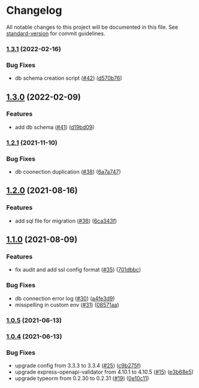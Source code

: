 # Changelog

All notable changes to this project will be documented in this file. See [standard-version](https://github.com/conventional-changelog/standard-version) for commit guidelines.

### [1.3.1](https://github.com/MapColonies/discrete-agent-db/compare/v1.3.0...v1.3.1) (2022-02-16)


### Bug Fixes

* db schema creation script ([#42](https://github.com/MapColonies/discrete-agent-db/issues/42)) ([d570b76](https://github.com/MapColonies/discrete-agent-db/commit/d570b76bd2ed367397ee669b1d714f042b72fbc9))

## [1.3.0](https://github.com/MapColonies/discrete-agent-db/compare/v1.2.1...v1.3.0) (2022-02-09)


### Features

* add db schema ([#41](https://github.com/MapColonies/discrete-agent-db/issues/41)) ([d19bd09](https://github.com/MapColonies/discrete-agent-db/commit/d19bd09fea5c0d15a2ff03ad8da41644760c6425))

### [1.2.1](https://github.com/MapColonies/discrete-agent-db/compare/v1.2.0...v1.2.1) (2021-11-10)


### Bug Fixes

* db coonection duplication ([#38](https://github.com/MapColonies/discrete-agent-db/issues/38)) ([6a7a747](https://github.com/MapColonies/discrete-agent-db/commit/6a7a74758b121faf96443cbd1c8ed1d63c2a3418))

## [1.2.0](https://github.com/MapColonies/discrete-agent-db/compare/v1.1.0...v1.2.0) (2021-08-16)


### Features

* add sql file for migration ([#36](https://github.com/MapColonies/discrete-agent-db/issues/36)) ([6ca343f](https://github.com/MapColonies/discrete-agent-db/commit/6ca343fa8bb7583c2b4414637910529bda5c2cdd))

## [1.1.0](https://github.com/MapColonies/discrete-agent-db/compare/v1.0.5...v1.1.0) (2021-08-09)


### Features

* fix audit and add ssl config format ([#35](https://github.com/MapColonies/discrete-agent-db/issues/35)) ([701dbbc](https://github.com/MapColonies/discrete-agent-db/commit/701dbbc51b0303c5b6600ce83c43958052f7c41e))


### Bug Fixes

* db connection error log ([#30](https://github.com/MapColonies/discrete-agent-db/issues/30)) ([a4fe3d9](https://github.com/MapColonies/discrete-agent-db/commit/a4fe3d97281af6f0e034951eed696b4feb5c6a6d))
* misspelling in custom env ([#31](https://github.com/MapColonies/discrete-agent-db/issues/31)) ([08571aa](https://github.com/MapColonies/discrete-agent-db/commit/08571aaad04ea045d17d90a65e9bd21fcc543d66))

### [1.0.5](https://github.com/MapColonies/discrete-agent-db/compare/v1.0.4...v1.0.5) (2021-06-13)

### [1.0.4](https://github.com/MapColonies/discrete-agent-db/compare/v1.0.3...v1.0.4) (2021-06-13)


### Bug Fixes

* upgrade config from 3.3.3 to 3.3.4 ([#25](https://github.com/MapColonies/discrete-agent-db/issues/25)) ([c9b275f](https://github.com/MapColonies/discrete-agent-db/commit/c9b275fee9c4a32e93f29c3f3dfc47f698b03e5e))
* upgrade express-openapi-validator from 4.10.1 to 4.10.5 ([#15](https://github.com/MapColonies/discrete-agent-db/issues/15)) ([e3b68e5](https://github.com/MapColonies/discrete-agent-db/commit/e3b68e5f1955c5f62c1b0104cd63884e4f9784c4))
* upgrade typeorm from 0.2.30 to 0.2.31 ([#19](https://github.com/MapColonies/discrete-agent-db/issues/19)) ([0e10c11](https://github.com/MapColonies/discrete-agent-db/commit/0e10c112748a82eac257c5b99089046dd79ec922))
